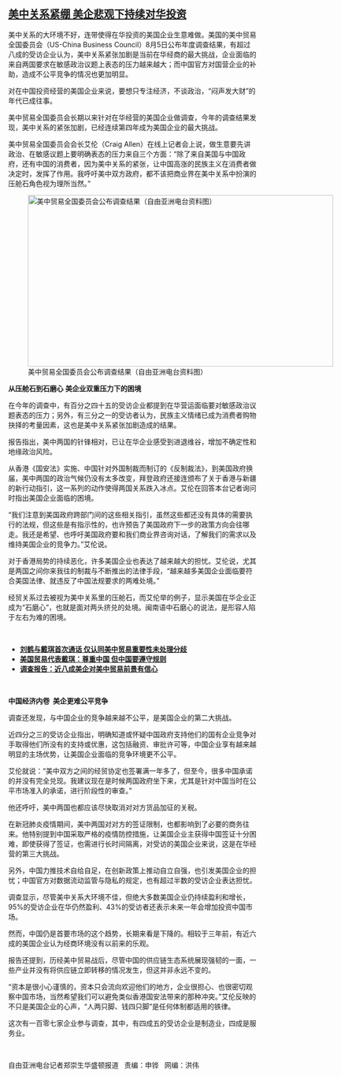 <!--1628199720000-->
[美中关系紧绷      美企悲观下持续对华投资](https://www.rfa.org/mandarin/yataibaodao/jingmao/rc-08052021102836.html)
------

<p></p><p>美中关系的大环境不好，连带使得在华投资的美国企业生意难做。美国的美中贸易全国委员会（<span>US-China Business Council</span><span>）8月</span><span>5</span><span>日公布年度调查结果，有超过八</span><span></span><span>成的受访企业认为，美中关系紧张加剧是当前在华经商的最大挑战，企业面临的来自两国要求在敏感政治议题上表态的压力越来越大；而中国官方对国营企业的补助，造成不公平竞争的情况也更加明显。</span></p><p><span>对在中国投资经营的美国企业来说，要想只专注经济，不谈政治，“闷声发大财”的年代已成往事。</span></p><p><span>美中贸易全国委员会长期以来针对在华经营的美国企业做调查，今年的调查结果发现，美中关系的紧张加剧，已经连续第四年成为美国企业的最大挑战。</span></p><p><span><span>美中贸易全国委员会会长艾伦（Craig Allen<span>）在线上记者会上说</span></span>，做生意要先讲政治、在敏感议题上要明确表态的压力来自三个方面：“除了来自美国与中国政府，还有中国的消费者，因为美中关系的紧张，让中国高涨的民族主义在消费者做决定时，发挥了作用。我呼吁美中双方政府，都不该把商业界在美中关系中扮演的压舱石角色视为理所当然。”</span></p><p><span><figure class="image-richtext image-inline captioned" style="width:620px;"><img alt="美中贸易全国委员会公布调查结果（自由亚洲电台资料图）" height="348" src="https://www.rfa.org/mandarin/yataibaodao/jingmao/rc-08052021102836.html/rc0804.jpg/@@images/4c765d20-35a8-4b10-afa3-5d1c5d03cc1c.jpeg" title="rc0804.jpg" width="620"/><figcaption class="image-caption">美中贸易全国委员会公布调查结果（自由亚洲电台资料图）</figcaption><small></small></figure></span></p><p><strong><span>从压舱石到石磨心</span></strong> <strong>美企业双重压力下的困境</strong></p><p><span>在今年的调查中，有百分之四十五的受访企业都提到在华营运面临要对敏感政治议题表态的压力；另外，有三分之一的受访者认为，民族主义情绪已成为消费者购物抉择的考量因素，这也是美中关系紧张加剧造成的结果。</span></p><p><span>报告指出，美中两国的针锋相对，已让在华企业感受到进退维谷，增加不确定性和地缘政治风险。</span></p><p><span>从香港《国安法》实施、中国针对外国制裁而制订的《反制裁法》，到美国政府换届，美中两国的政治气候仍没有太多改变，拜登政府还接连颁布了关于香港与新疆的新行动指引，这一系列的动作使得两国关系跌入冰点。艾伦在回答本台记者询问时指出美国企业面临的困境。</span></p><p><span>“我们注意到美国政府跨部门间的这些相关指引，虽然这些都还没有具体的需要执行的法规，但这些是有指示性的，也许预告了美国政府下一步的政策方向会往哪走。我还是希望、也呼吁美国政府要和我们商业界咨询对话，了解我们的需求以及维持美国企业的竞争力。”艾伦说。</span></p><p><span>对于香港局势的持续恶化，许多美国企业也表达了越来越大的担忧。艾伦说，尤其是两国之间你来我往的制裁与不断推出的法律手段，“越来越多美国企业面临要符合美国法律、就违反了中国法规要求的两难处境。”</span></p><p><span>经贸关系过去被视为美中关系里的压舱石，而艾伦举的例子，显示美国在华企业正成为“石磨心”，也就是面对两头挤兑的处境。闽南语中石磨心的说法，是形容人陷于左右为难的困境。</span></p><p><br/></p><ul><li><a href="https://www.rfa.org/mandarin/yataibaodao/jingmao/ql1-05272021043610.html"><strong>刘鹤与戴琪首次通话 仅认同美中贸易重要性未处理分歧</strong></a></li><li><strong><a href="https://www.rfa.org/mandarin/yataibaodao/jingmao/bx-05132021100715.html">美国贸易代表戴琪：尊重中国 但中国要遵守规则</a></strong></li><li><strong><a href="https://www.rfa.org/mandarin/yataibaodao/jingmao/rc-02132020111825.html">调查报告：近八成美企对美中贸易前景有信心</a></strong></li></ul><p><br/></p><p><strong>中国经济内卷</strong><strong>  <span><span>美企更难公平竞争</span></span></strong></p><p><span>调查还发现，与中国企业的竞争越来越不公平，是美国企业的第二大挑战。</span></p><p><span>近四分之三的受访企业指出，明确知道或怀疑中国政府支持他们的国有企业竞争对手取得他们所没有的支持或优惠，这包括融资、审批许可等，中国企业享有越来越明显的主场优势，让美国企业面临的竞争环境更不公平。</span></p><p><span>艾伦就说：“美中双方之间的经贸协定也签署满一年多了，但至今，很多中国承诺的并没有完全兑现。我建议现在是时候两国政府坐下来，尤其是针对中国当时在公平市场准入的承诺，进行阶段性的审查。”</span></p><p><span>他还呼吁，美中两国也都应该尽快取消对对方货品加征的关税。</span></p><p><span>在新冠肺炎疫情期间，美中两国对对方的签证限制，也都影响到了必要的商务往来。他特别提到中国采取严格的疫情防控措施，让美国企业主获得中国签证十分困难，即使获得了签证，也需进行长时间隔离，对受访的美国企业来说，这是在华经营的第三大挑战。</span></p><p><span>另外，中国力推技术自给自足，在创新政策上推动自立自强，也引发美国企业的担忧；中国官方对数据流动监管与隐私的规定，也有超过半数的受访企业表达担忧。</span></p><p><span>调查显示，尽管美中关系大环境不佳，但绝大多数美国企业仍持续盈利和增长，</span><span>95%</span><span>的受访企业在华仍然盈利、</span><span>43%</span><span>的受访者还表示未来一年会增加投资中国市场。</span></p><p><span>然而，中国仍是首要市场的这个趋势，长期来看是下降的。相较于三年前，有近六成的美国企业认为经商环境没有以前来的乐观。</span></p><p><span><span>报告还提到</span>，历经美中贸易战后，尽管中国的供应链生态系统展现强韧的一面，一些产业并没有将供应链立即转移的情况发生，但这并非永远不变的。</span></p><p><span>“资本是很小心谨慎的，资本只会流向欢迎他们的地方，企业很担心、也很密切观察中国市场，当然希望我们可以避免类似香港国安法带来的那种冲突。”艾伦反映的不只是美国企业的心声，“人两只脚、钱四只脚”是任何体制都适用的铁律。</span></p><p><span>这次有一百零七家企业参与调查，其中，有四成五的受访企业是制造业，四成是服务业。</span></p><p><br/></p><p><span><span>自由亚洲电台记者郑崇生华盛顿报道   责编：申铧   网编：洪伟</span></span></p>
